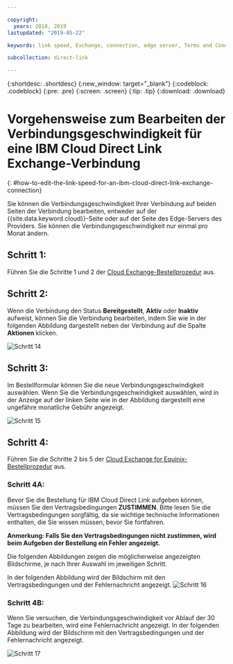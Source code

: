 ```yaml
---

copyright:
  years: 2018, 2019
lastupdated: "2019-05-22"

keywords: link speed, Exchange, connection, edge server, Terms and Conditions

subcollection: direct-link

---
```


{:shortdesc: .shortdesc}
{:new_window: target="_blank"}
{:codeblock: .codeblock}
{:pre: .pre}
{:screen: .screen}
{:tip: .tip}
{:download: .download}

# Vorgehensweise zum Bearbeiten der Verbindungsgeschwindigkeit für eine IBM Cloud Direct Link Exchange-Verbindung
{: #how-to-edit-the-link-speed-for-an-ibm-cloud-direct-link-exchange-connection}

Sie können die Verbindungsgeschwindigkeit Ihrer Verbindung auf beiden Seiten der Verbindung bearbeiten, entweder auf der {{site.data.keyword.cloud}}-Seite oder auf der Seite des Edge-Servers des Providers. Sie können die Verbindungsgeschwindigkeit nur einmal pro Monat ändern.

## Schritt 1: 

Führen Sie die Schritte 1 und 2 der [Cloud Exchange-Bestellprozedur](/docs/infrastructure/direct-link?topic=direct-link-provisioning-ibm-cloud-direct-link-exchange) aus.

## Schritt 2:

Wenn die Verbindung den Status **Bereitgestellt**, **Aktiv** oder **Inaktiv** aufweist, können Sie die Verbindung bearbeiten, indem Sie wie in der folgenden Abbildung dargestellt neben der Verbindung auf die Spalte **Aktionen** klicken.

![Schritt 14](/images/PSRL-Step2.png)

## Schritt 3:

Im Bestellformular können Sie die neue Verbindungsgeschwindigkeit auswählen. Wenn Sie die Verbindungsgeschwindigkeit auswählen, wird in der Anzeige auf der linken Seite wie in der Abbildung dargestellt eine ungefähre monatliche Gebühr angezeigt.

![Schritt 15](/images/PSRL-Step3.png)


## Schritt 4:

Führen Sie die Schritte 2 bis 5 der [Cloud Exchange for Equinix-Bestellprozedur](/docs/infrastructure/direct-link?topic=direct-link-provisioning-ibm-cloud-direct-link-exchange-for-equinix) aus.

### Schritt 4A:
Bevor Sie die Bestellung für IBM Cloud Direct Link aufgeben können, müssen Sie den Vertragsbedingungen **ZUSTIMMEN**. Bitte lesen Sie die Vertragsbedingungen sorgfältig, da sie wichtige technische Informationen enthalten, die Sie wissen müssen, bevor Sie fortfahren. 

**Anmerkung: Falls Sie den Vertragsbedingungen nicht zustimmen, wird beim Aufgeben der Bestellung ein Fehler angezeigt.**

Die folgenden Abbildungen zeigen die möglicherweise angezeigten Bildschirme, je nach Ihrer Auswahl im jeweiligen Schritt.

In der folgenden Abbildung wird der Bildschirm mit den Vertragsbedingungen und der Fehlernachricht angezeigt.
![Schritt 16](/images/PSRL-Step4A.png)

### Schritt 4B:
Wenn Sie versuchen, die Verbindungsgeschwindigkeit vor Ablauf der 30 Tage zu bearbeiten, wird eine Fehlernachricht angezeigt. In der folgenden Abbildung wird der Bildschirm mit den Vertragsbedingungen und der Fehlernachricht angezeigt.

![Schritt 17](/images/PSRL-Step4B.png)
